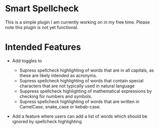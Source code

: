# Smart Spellcheck

This is a simple plugin I am currently working on in my free time. Please note this plugin is not yet functional.

# Intended Features

- Add toggles to
  - Supress spellcheck highlighting of words that are in all capitals, as these are likely intended as acronyms.
  - Supress spellcheck highlighting of words that contain special characters that are not typically used in natural language
  - Suppress spellcheck highlighting of mathematical expressions by checking for numbers and symbols. 
  - Supress spellcheck highlighting of words that are written in CamelCase, snake_case or kebab-case.

- Add a feature where users can add a list of words which should be ignored by spellcheck highlighting